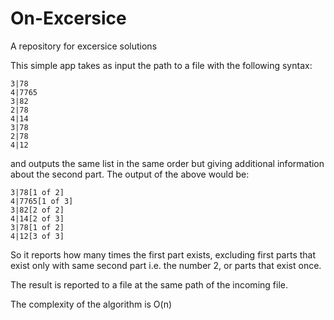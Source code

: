 # On-Excersice
A repository for excersice solutions

This simple app takes as input the path to a file with the following syntax:

```
3|78
4|7765
3|82
2|78
4|14
3|78
2|78
4|12
```

and outputs the same list in the same order but giving additional information
about the second part. The output of the above would be:

```
3|78[1 of 2]
4|7765[1 of 3]
3|82[2 of 2]
4|14[2 of 3]
3|78[1 of 2]
4|12[3 of 3]
```

So it reports how many times the first part exists, excluding first parts
that exist only with same second part i.e. the number 2, or parts that exist
once.

The result is reported to a file at the same path of the incoming file.

The complexity of the algorithm is O(n)
